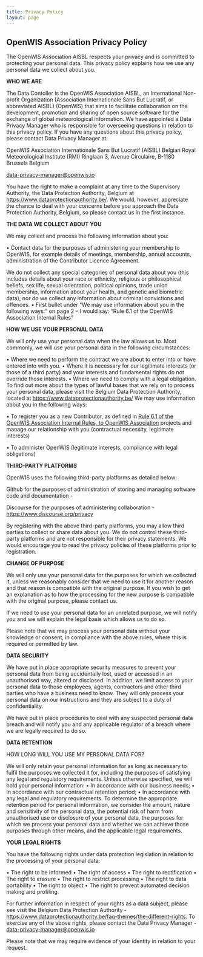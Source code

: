 ```yaml
---
title: Privacy Policy
layout: page
---
```


## OpenWIS Association Privacy Policy

The OpenWIS Association AISBL respects your privacy and is committed to protecting your personal data. This privacy policy explains how we use any personal data we collect about you.  

__WHO WE ARE__

The Data Contoller is the OpenWIS Association AISBL, an International Non-profit Organization (Association Internationale Sans But Lucratif, or abbreviated AISBL) (OpenWIS) that aims to facilitate collaboration on the development, promotion and sharing of open source software for the exchange of global meteorological information.
We have appointed a Data Privacy Manager who is responsible for overseeing questions in relation to this privacy policy. If you have any questions about this privacy policy, please contact Data Privacy Manager at:
 
OpenWIS Association Internationale Sans But Lucratif (AISBL)
Belgian Royal Meteorological Institute (RMI)
Ringlaan 3, Avenue Circulaire, B-1180 
Brussels
Belgium

data-privacy-manager@openwis.io

You have the right to make a complaint at any time to the Supervisory Authority, the Data Protection Authority, Belgium at https://www.dataprotectionauthority.be/. We would, however, appreciate the chance to deal with your concerns before you approach the Data Protection Authority, Belgium, so please contact us in the first instance.

__THE DATA WE COLLECT ABOUT YOU__  
 
We may collect and process the following information about you:

•	Contact data for the purposes of administering your membership to OpenWIS, for example details of meetings, membership, annual accounts, administration of the Contributor Licence Agreement.
 
We do not collect any special categories of personal data about you (this includes details about your race or ethnicity, religious or philosophical beliefs, sex life, sexual orientation, political opinions, trade union membership, information about your health, and genetic and biometric data), nor do we collect any information about criminal convictions and offences.
•	First bullet under “We may use information about you in the following ways:” on page 2 – I would say: “Rule 6.1 of the OpenWIS Association Internal Rules”

__HOW WE USE YOUR PERSONAL DATA__  
 
We will only use your personal data when the law allows us to. Most commonly, we will use your personal data in the following circumstances:
 
•	Where we need to perform the contract we are about to enter into or have entered into with you.
•	Where it is necessary for our legitimate interests (or those of a third party) and your interests and fundamental rights do not override those interests.
•	Where we need to comply with a legal obligation.
To find out more about the types of lawful bases that we rely on to process your personal data, please visit the Belgium Data Protection Authority, located at https://www.dataprotectionauthority.be/
We may use information about you in the following ways:
 
•	To register you as a new Contributor, as defined in [Rule 6.1 of the OpenWIS Association Internal Rules,  to OpenWIS Association](http://openwis.github.io/openwis-documentation/rules/6-membership-and-partnership-fees-rights-privileges-and-obligations.html#rule-6.1) projects and manage our relationship with you (contractual necessity, legitimate interests)

•	To administer OpenWIS (legitimate interests, compliance with legal obligations)

__THIRD-PARTY PLATFORMS__
 
OpenWIS uses the following third-party platforms as detailed below:

Github for the purposes of administration of storing and managing software code and documentation - [](https://help.github.com/en/articles/github-privacy-statement)

Discourse for the purposes of administering collaboration - https://www.discourse.org/privacy

By registering with the above third-party platforms, you may allow third parties to collect or share data about you. We do not control these third-party platforms and are not responsible for their privacy statements.   We would encourage you to read the privacy policies of these platforms prior to registration.

__CHANGE OF PURPOSE__  
 
We will only use your personal data for the purposes for which we collected it, unless we reasonably consider that we need to use it for another reason and that reason is compatible with the original purpose. If you wish to get an explanation as to how the processing for the new purpose is compatible with the original purpose, please contact us.
 
If we need to use your personal data for an unrelated purpose, we will notify you and we will explain the legal basis which allows us to do so.
 
Please note that we may process your personal data without your knowledge or consent, in compliance with the above rules, where this is required or permitted by law.
 
__DATA SECURITY__
 
We have put in place appropriate security measures to prevent your personal data from being accidentally lost, used or accessed in an unauthorised way, altered or disclosed. In addition, we limit access to your personal data to those employees, agents, contractors and other third parties who have a business need to know. They will only process your personal data on our instructions and they are subject to a duty of confidentiality.  
 
We have put in place procedures to deal with any suspected personal data breach and will notify you and any applicable regulator of a breach where we are legally required to do so. 
 
__DATA RETENTION__  
 
HOW LONG WILL YOU USE MY PERSONAL DATA FOR?  

We will only retain your personal information for as long as necessary to fulfil the purposes we collected it for, including the purposes of satisfying any legal and regulatory requirements.
Unless otherwise specified, we will hold your personal information:
•	In accordance with our business needs;
•	In accordance with our contractual retention period;
•	In accordance with any legal and regulatory requirements. 
To determine the appropriate retention period for personal information, we consider the amount, nature and sensitivity of the personal data, the potential risk of harm from unauthorised use or disclosure of your personal data, the purposes for which we process your personal data and whether we can achieve those purposes through other means, and the applicable legal requirements.  

__YOUR LEGAL RIGHTS__  
 
You have the following rights under data protection legislation in relation to the processing of your personal data: 

•	The right to be informed
•	The right of access
•	The right to rectification
•	The right to erasure
•	The right to restrict processing
•	The right to data portability
•	The right to object
•	The right to prevent automated decision making and profiling.

For further information in respect of your rights as a data subject, please see visit the Belgium Data Protection Authority - https://www.dataprotectionauthority.be/faq-themes/the-different-rights.  To exercise any of the above rights, please contact the Data Privacy Manager - data-privacy-manager@openwis.io

Please note that we may require evidence of your identity in relation to your request.




